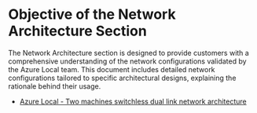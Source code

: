 # Objective of the Network Architecture Section

The Network Architecture section is designed to provide customers with a comprehensive understanding of the network configurations validated by the Azure Local team. This document includes detailed network configurations tailored to specific architectural designs, explaining the rationale behind their usage.

- [Azure Local - Two machines switchless dual link network architecture](./2-node-converged-networking.md)